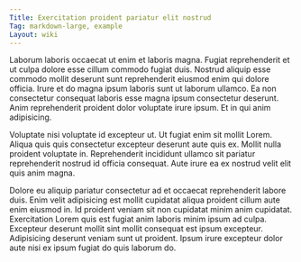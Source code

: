 ```yaml
---
Title: Exercitation proident pariatur elit nostrud
Tag: markdown-large, example
Layout: wiki
---
```

Laborum laboris occaecat ut enim et laboris magna. Fugiat reprehenderit et ut culpa dolore esse cillum commodo fugiat duis. Nostrud aliquip esse commodo mollit deserunt sunt reprehenderit eiusmod enim qui dolore officia. Irure et do magna ipsum laboris sunt ut laborum ullamco. Ea non consectetur consequat laboris esse magna ipsum consectetur deserunt. Anim reprehenderit proident dolor voluptate irure ipsum. Et in qui anim adipisicing.

Voluptate nisi voluptate id excepteur ut. Ut fugiat enim sit mollit Lorem. Aliqua quis quis consectetur excepteur deserunt aute quis ex. Mollit nulla proident voluptate in. Reprehenderit incididunt ullamco sit pariatur reprehenderit nostrud id officia consequat. Aute irure ea ex nostrud velit elit quis anim magna.

Dolore eu aliquip pariatur consectetur ad et occaecat reprehenderit labore duis. Enim velit adipisicing est mollit cupidatat aliqua proident cillum aute enim eiusmod in. Id proident veniam sit non cupidatat minim anim cupidatat. Exercitation Lorem quis est fugiat anim laboris minim ipsum ad culpa. Excepteur deserunt mollit sint mollit consequat est ipsum excepteur. Adipisicing deserunt veniam sunt ut proident. Ipsum irure excepteur dolor aute nisi ex ipsum fugiat do quis laborum do.